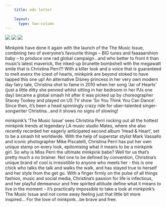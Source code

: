 ```yaml
---
    title: eds letter
    
    layout:
      type: two-column
---
```


<img src="assets/toc/img-Y20082628-vert.jpg">
<img src="assets/toc/img-Y20082755.jpg">
<img src="assets/toc/img-Y20082859.jpg">

Minkpink have done it again with the launch of the The Music Issue, combining two of everyone’s favourite things – BIG tunes and faaaaarshion baby – to produce one rad global campaign…and who better to front it than music’s latest maverick, the inked-up brunette bombshell with the megawatt smile that is Christina Perri?! With a killer look and a voice that is guaranteed to melt evenx the iciest of hearts, minkpink are beyond stoked to have tapped this one up!
An alternative Disney princess in her very own modern day fairy tale, Christina shot to fame in 2010 when
her song ‘Jar of Hearts’ (just a little ditty she penned whilst sitting in her bedroom in her PJs one day) became a global
smash hit after it was picked up by choreographer Stacey Tookey and played on US TV show ‘So You Think You Can Dance’. Since then, it’s been a head spinningly crazy ride for uber-talented singer-songwriter Christina…and it
shows no signs of slowing!

minkpink’s ‘The Music Issue’ sees Christina Perri rocking out all the hottest minkpink trends at legendary LA music studio Mates, where she also recently recorded her eagerly anticipated second album ‘Head & Heart’, set to be a smash hit worldwide. With the help of superstar stylist Mark Vassallo and iconic photographer Mike Piscatelli, Christina Perri has put her own unique stamp on every look, epitomising what it means to be a minkpink girl.
So why is Miss Perri the ultimate minkpink babe? Well for us that’s pretty much a no brainer. Not one to be defined by convention, Christina’s unique brand of cool is irresistible to anyone who meets her - this is one chick who talks the talk and walks the walk, and has stayed true to herself and her style from the get go. With a finger firmly on the pulse of all things fashion, music and social media, Christina’s passion for life is infectious, and her playful demeanour and free spirited attitude define what it means to live in the moment - it’s practically impossible to take a look at minkpink’s The Music Issue and not come away feeling just that little bit more inspired…
For the love of minkpink…be brave and free.

